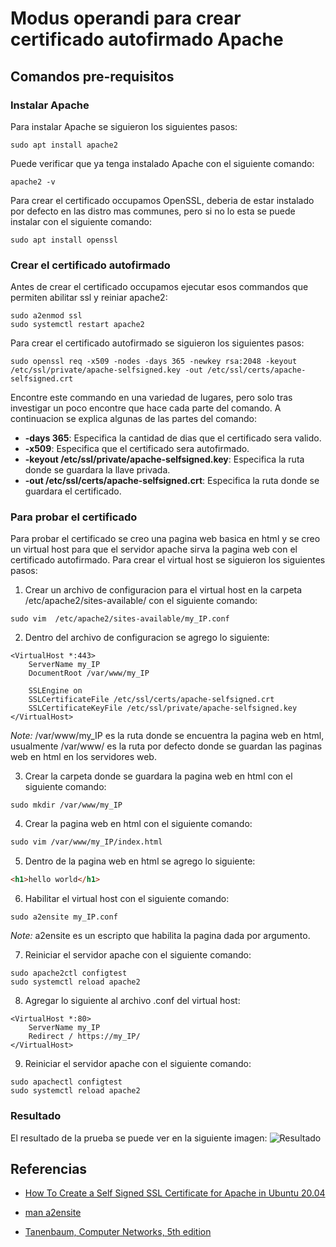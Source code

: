 # Modus operandi para crear certificado autofirmado Apache
## Comandos pre-requisitos
### Instalar Apache
Para instalar Apache se siguieron los siguientes pasos:
```
sudo apt install apache2
```
Puede verificar que ya tenga instalado Apache con el siguiente comando:
```
apache2 -v
```
Para crear el certificado occupamos OpenSSL, deberia de estar instalado por defecto en las distro mas communes, pero si no lo esta se puede instalar con el siguiente comando:
```
sudo apt install openssl
```

### Crear el certificado autofirmado

Antes de crear el certificado occupamos ejecutar esos commandos que permiten abilitar ssl y reiniar apache2:
```
sudo a2enmod ssl
sudo systemctl restart apache2
```

Para crear el certificado autofirmado se siguieron los siguientes pasos:
```
sudo openssl req -x509 -nodes -days 365 -newkey rsa:2048 -keyout /etc/ssl/private/apache-selfsigned.key -out /etc/ssl/certs/apache-selfsigned.crt
```
Encontre este commando en una variedad de lugares, pero solo tras investigar un poco encontre que hace cada parte del comando. A continuacion se explica algunas de las partes del comando:
* **-days 365**: Especifica la cantidad de dias que el certificado sera valido.
* **-x509**: Especifica que el certificado sera autofirmado.
* **-keyout /etc/ssl/private/apache-selfsigned.key**: Especifica la ruta donde se guardara la llave privada.
* **-out /etc/ssl/certs/apache-selfsigned.crt**: Especifica la ruta donde se guardara el certificado.

### Para probar el certificado
Para probar el certificado se creo una pagina web basica en html y se creo un virtual host para que el servidor apache sirva la pagina web con el certificado autofirmado. Para crear el virtual host se siguieron los siguientes pasos:
1. Crear un archivo de configuracion para el virtual host en la carpeta /etc/apache2/sites-available/ con el siguiente comando:
```
sudo vim  /etc/apache2/sites-available/my_IP.conf
```
2. Dentro del archivo de configuracion se agrego lo siguiente:
```
<VirtualHost *:443>
    ServerName my_IP
    DocumentRoot /var/www/my_IP

    SSLEngine on
    SSLCertificateFile /etc/ssl/certs/apache-selfsigned.crt
    SSLCertificateKeyFile /etc/ssl/private/apache-selfsigned.key
</VirtualHost>
```

*Note:*  /var/www/my_IP es la ruta donde se encuentra la pagina web en html, usualmente /var/www/ es la ruta por defecto donde se guardan las paginas web en html en los servidores web.

3. Crear la carpeta donde se guardara la pagina web en html con el siguiente comando:
```
sudo mkdir /var/www/my_IP
```
4. Crear la pagina web en html con el siguiente comando:
```html
sudo vim /var/www/my_IP/index.html
```
5. Dentro de la pagina web en html se agrego lo siguiente:
```html
<h1>hello world</h1>
```
6. Habilitar el virtual host con el siguiente comando:
```
sudo a2ensite my_IP.conf
```

*Note:*  a2ensite es un escripto que habilita la pagina dada por argumento.

7. Reiniciar el servidor apache con el siguiente comando:
```
sudo apache2ctl configtest
sudo systemctl reload apache2
```

8. Agregar lo siguiente al archivo .conf del virtual host:
```
<VirtualHost *:80>
    ServerName my_IP
    Redirect / https://my_IP/
</VirtualHost>
```

9. Reiniciar el servidor apache con el siguiente comando:
```
sudo apachectl configtest
sudo systemctl reload apache2
```

### Resultado
El resultado de la prueba se puede ver en la siguiente imagen:
![Resultado](./cerficate_details.png)


## Referencias
* [How To Create a Self Signed SSL Certificate for Apache in Ubuntu 20.04](https://www.youtube.com/watch?v=I_x2y2GeO8w)

* [man a2ensite](https://manpages.ubuntu.com/manpages/focal/en/man8/a2ensite.8.html)

* [Tanenbaum, Computer Networks, 5th edition](https://csc-knu.github.io/sys-prog/books/Andrew%20S.%20Tanenbaum%20-%20Computer%20Networks.pdf)


